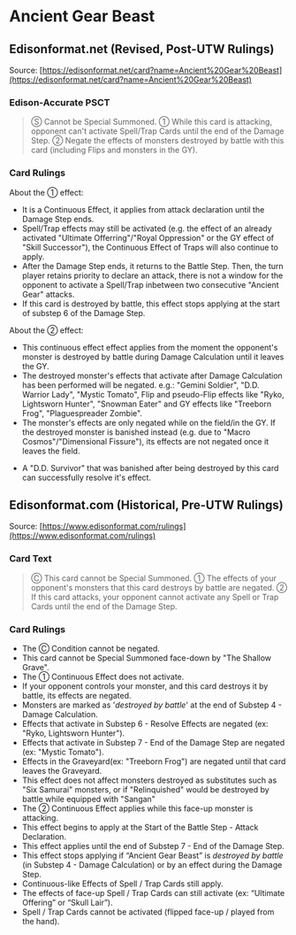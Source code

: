 # Ancient Gear Beast

## Edisonformat.net (Revised, Post-UTW Rulings)

Source: [https://edisonformat.net/card?name=Ancient%20Gear%20Beast](https://edisonformat.net/card?name=Ancient%20Gear%20Beast)

### Edison-Accurate PSCT

> Ⓢ Cannot be Special Summoned.
> ① While this card is attacking, opponent can't activate Spell/Trap Cards until the end of the Damage Step.
> ② Negate the effects of monsters destroyed by battle with this card (including Flips and monsters in the GY).

### Card Rulings

About the ① effect:
*   It is a Continuous Effect, it applies from attack declaration until the Damage Step ends.
*   Spell/Trap effects may still be activated (e.g. the effect of an already activated "Ultimate Offerring"/"Royal Oppression" or the GY effect of "Skill Successor"), the Continuous Effect of Traps will also continue to apply.
*   After the Damage Step ends, it returns to the Battle Step. Then, the turn player retains priority to declare an attack, there is not a window for the opponent to activate a Spell/Trap inbetween two consecutive "Ancient Gear" attacks.
*   If this card is destroyed by battle, this effect stops applying at the start of substep 6 of the Damage Step.

About the ② effect:
*   This continuous effect effect applies from the moment the opponent's monster is destroyed by battle during Damage Calculation until it leaves the GY.
*   The destroyed monster's effects that activate after Damage Calculation has been performed will be negated.
e.g.:
"Gemini Soldier", "D.D. Warrior Lady", "Mystic Tomato", Flip and pseudo-Flip effects like "Ryko, Lightsworn Hunter", "Snowman Eater" and GY effects like "Treeborn Frog", "Plaguespreader Zombie".
*   The monster's effects are only negated while on the field/in the GY. If the destroyed monster is banished instead (e.g. due to "Macro Cosmos"/"Dimensional Fissure"), its effects are not negated once it leaves the field.
- A "D.D. Survivor" that was banished after being destroyed by this card can successfully resolve it's effect.


## Edisonformat.com (Historical, Pre-UTW Rulings)

Source: [https://www.edisonformat.com/rulings](https://www.edisonformat.com/rulings)

### Card Text

> Ⓒ This card cannot be Special Summoned. ① The effects of your opponent's monsters that this card destroys by battle are negated. ② If this card attacks, your opponent cannot activate any Spell or Trap Cards until the end of the Damage Step.

### Card Rulings

*   The Ⓒ Condition cannot be negated.
*   This card cannot be Special Summoned face-down by "The Shallow Grave".
*   The ① Continuous Effect does not activate.
*   If your opponent controls your monster, and this card destroys it by battle, its effects are negated.
*   Monsters are marked as '_destroyed by battle_' at the end of Substep 4 - Damage Calculation.
*   Effects that activate in Substep 6 - Resolve Effects are negated (ex: "Ryko, Lightsworn Hunter").
*   Effects that activate in Substep 7 - End of the Damage Step are negated (ex: "Mystic Tomato").
*   Effects in the Graveyard(ex: "Treeborn Frog") are negated until that card leaves the Graveyard.
*   This effect does not affect monsters destroyed as substitutes such as "Six Samurai" monsters, or if "Relinquished" would be destroyed by battle while equipped with "Sangan"
*   The ② Continuous Effect applies while this face-up monster is attacking.
*   This effect begins to apply at the Start of the Battle Step - Attack Declaration.
*   This effect applies until the end of Substep 7 - End of the Damage Step.
*   This effect stops applying if “Ancient Gear Beast” is _destroyed by battle_ (in Substep 4 - Damage Calculation) or by an effect during the Damage Step.
*   Continuous-like Effects of Spell / Trap Cards still apply.
*   The effects of face-up Spell / Trap Cards can still activate (ex: “Ultimate Offering” or “Skull Lair”).
*   Spell / Trap Cards cannot be activated (flipped face-up / played from the hand).


